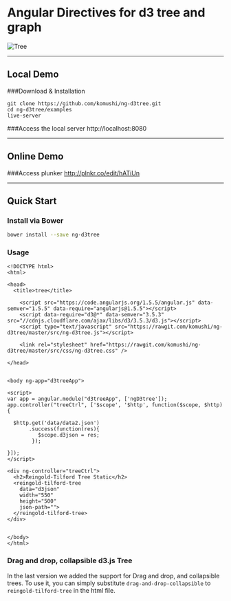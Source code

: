 # Angular Directives for d3 tree and graph

![Tree](https://raw.githubusercontent.com/komushi/ng-d3tree/master/image/tree.png)

----------
Local Demo
-------------
###Download & Installation
```
git clone https://github.com/komushi/ng-d3tree.git
cd ng-d3tree/examples
live-server
```
###Access the local server
http://localhost:8080

----------
Online Demo
-------------

###Access plunker
http://plnkr.co/edit/hATiUn

----------
Quick Start
-------------
### Install via Bower
```bash
bower install --save ng-d3tree
```

### Usage
```
<!DOCTYPE html>
<html>

<head>
  <title>tree</title>

    <script src="https://code.angularjs.org/1.5.5/angular.js" data-semver="1.5.5" data-require="angularjs@1.5.5"></script>
    <script data-require="d3@*" data-semver="3.5.3" src="//cdnjs.cloudflare.com/ajax/libs/d3/3.5.3/d3.js"></script>
    <script type="text/javascript" src="https://rawgit.com/komushi/ng-d3tree/master/src/ng-d3tree.js"></script>

    <link rel="stylesheet" href="https://rawgit.com/komushi/ng-d3tree/master/src/css/ng-d3tree.css" />

</head>


<body ng-app="d3treeApp">

<script>
var app = angular.module("d3treeApp", ['ngD3tree']); 
app.controller("treeCtrl", ['$scope', '$http', function($scope, $http) {

  $http.get('data/data2.json')
       .success(function(res){
          $scope.d3json = res;
        });

}]);
</script>

<div ng-controller="treeCtrl">
  <h2>Reingold-Tilford Tree Static</h2>
  <reingold-tilford-tree
    data="d3json"
    width="550"
    height="500"
    json-path="">
  </reingold-tilford-tree>
</div>


</body>
</html>
```

### Drag and drop, collapsible d3.js Tree

In the last version we added the support for Drag and drop, and collapsible trees.
To use it, you can simply substitute ``drag-and-drop-collapsible`` to ``reingold-tilford-tree`` in the html file.
